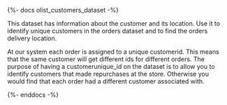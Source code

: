 {%- docs olist_customers_dataset -%}

This dataset has information about the customer and its location. Use it to identify unique customers in the orders dataset and to find the orders delivery location.

At our system each order is assigned to a unique customerid. This means that the same customer will get different ids for different orders. The purpose of having a customerunique_id on the dataset is to allow you to identify customers that made repurchases at the store. Otherwise you would find that each order had a different customer associated with.


{%- enddocs -%}